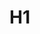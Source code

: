 # H1

<inject key="azureaduseremail" cloudname="AZURE" enableCopy="false" enableClickToPaste="false" defaultValue="default-value"/>

<inject key="azureaduseremail" cloudname="AZURE" enableCopy="false" enableClickToPaste="false" />